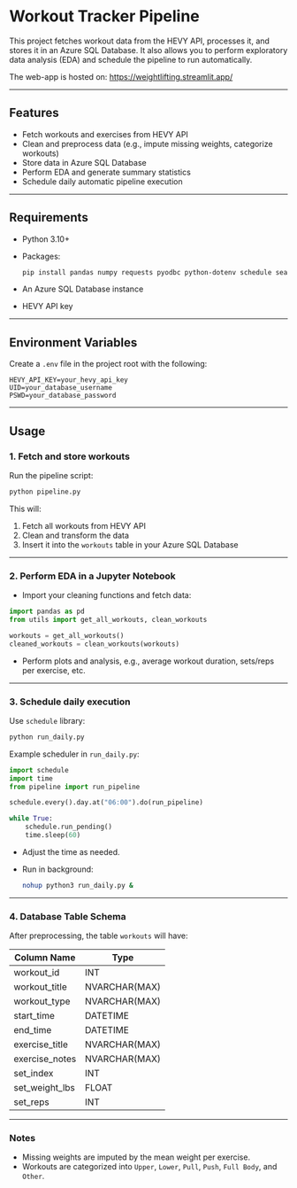 # Workout Tracker Pipeline

This project fetches workout data from the HEVY API, processes it, and stores it in an Azure SQL Database. It also allows you to perform exploratory data analysis (EDA) and schedule the pipeline to run automatically.

The web-app is hosted on: https://weightlifting.streamlit.app/

---

## **Features**

* Fetch workouts and exercises from HEVY API
* Clean and preprocess data (e.g., impute missing weights, categorize workouts)
* Store data in Azure SQL Database
* Perform EDA and generate summary statistics
* Schedule daily automatic pipeline execution

---

## **Requirements**

* Python 3.10+
* Packages:

  ```bash
  pip install pandas numpy requests pyodbc python-dotenv schedule seaborn matplotlib
  ```
* An Azure SQL Database instance
* HEVY API key

---

## **Environment Variables**

Create a `.env` file in the project root with the following:

```
HEVY_API_KEY=your_hevy_api_key
UID=your_database_username
PSWD=your_database_password
```

---

## **Usage**

### **1. Fetch and store workouts**

Run the pipeline script:

```bash
python pipeline.py
```

This will:

1. Fetch all workouts from HEVY API
2. Clean and transform the data
3. Insert it into the `workouts` table in your Azure SQL Database

---

### **2. Perform EDA in a Jupyter Notebook**

* Import your cleaning functions and fetch data:

```python
import pandas as pd
from utils import get_all_workouts, clean_workouts

workouts = get_all_workouts()
cleaned_workouts = clean_workouts(workouts)
```

* Perform plots and analysis, e.g., average workout duration, sets/reps per exercise, etc.

---

### **3. Schedule daily execution**

Use `schedule` library:

```bash
python run_daily.py
```

Example scheduler in `run_daily.py`:

```python
import schedule
import time
from pipeline import run_pipeline

schedule.every().day.at("06:00").do(run_pipeline)

while True:
    schedule.run_pending()
    time.sleep(60)
```

* Adjust the time as needed.
* Run in background:

  ```bash
  nohup python3 run_daily.py &
  ```

---

### **4. Database Table Schema**

After preprocessing, the table `workouts` will have:

| Column Name      | Type          |
| ---------------- | ------------- |
| workout\_id      | INT           |
| workout\_title   | NVARCHAR(MAX) |
| workout\_type    | NVARCHAR(MAX) |
| start\_time      | DATETIME      |
| end\_time        | DATETIME      |
| exercise\_title  | NVARCHAR(MAX) |
| exercise\_notes  | NVARCHAR(MAX) |
| set\_index       | INT           |
| set\_weight\_lbs | FLOAT         |
| set\_reps        | INT           |

---

### **Notes**

* Missing weights are imputed by the mean weight per exercise.
* Workouts are categorized into `Upper`, `Lower`, `Pull`, `Push`, `Full Body`, and `Other`.
